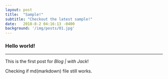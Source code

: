 ```yaml
---
layout: post
title:  "Sample!"
subtitle: "Checkout the latest sample!"
date:   2018-8-2 04:16:13 -0400
background: '/img/posts/01.jpg'
---
```


### Hello world!

---

This is the first post for _Blog | with Jack_!

Checking if md(markdown) file still works.

